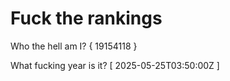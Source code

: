 # Fuck the rankings

Who the hell am I?
{ 19154118 }

What fucking year is it?
[ 2025-05-25T03:50:00Z ]
